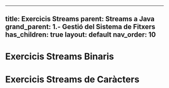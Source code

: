 ---
title: Exercicis Streams
parent: Streams a Java
grand_parent: 1.- Gestió del Sistema de Fitxers
has_children: true
layout: default
nav_order: 10
-------------

# Exercicis Streams Binaris

# Exercicis Streams de Caràcters

